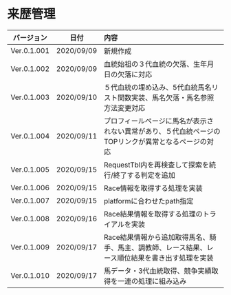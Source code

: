 # 来歴管理
| バージョン | 日付 | 内容 |
| :---: | :---: | :--- |
| Ver.0.1.001 | 2020/09/09 | 新規作成 |
| Ver.0.1.002 | 2020/09/09 | 血統始祖の３代血統の欠落、生年月日の欠落に対応 |
| Ver.0.1.003 | 2020/09/10 | ５代血統の埋め込み、5代血統馬名リスト関数実装、馬名欠落・馬名参照方法変更対応 |
| Ver.0.1.004 | 2020/09/11 | プロフィールページに馬名が表示されない異常があり、５代血統ページのTOPリンクが異常となるページの対応 |
| Ver.0.1.005 | 2020/09/15 | RequestTbl内を再検査して探索を続行/終了する判定を追加 |
| Ver.0.1.006 | 2020/09/15 | Race情報を取得する処理を実装 |
| Ver.0.1.007 | 2020/09/15 | platformに合わせたpath指定 |
| Ver.0.1.008 | 2020/09/16 | Race結果情報を取得する処理のトライアルを実装 |
| Ver.0.1.009 | 2020/09/17 | Race結果情報から追加取得馬名、騎手、馬主、調教師、レース結果、レース順位結果を書き出す処理を実装 |
| Ver.0.1.010 | 2020/09/17 | 馬データ・3代血統取得、競争実績取得を一連の処理に組み込み|
